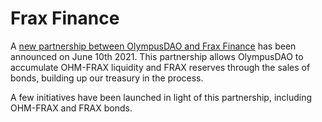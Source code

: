 # Frax Finance

A [new partnership between OlympusDAO and Frax Finance](https://olympusdao.medium.com/ohm-x-frax-a-new-breed-of-partnership-95cd1cc01770) 
has been announced on June 10th 2021. This partnership allows OlympusDAO to accumulate OHM-FRAX liquidity and FRAX 
reserves through the sales of bonds, building up our treasury in the process.

A few initiatives have been launched in light of this partnership, including OHM-FRAX and FRAX bonds.

